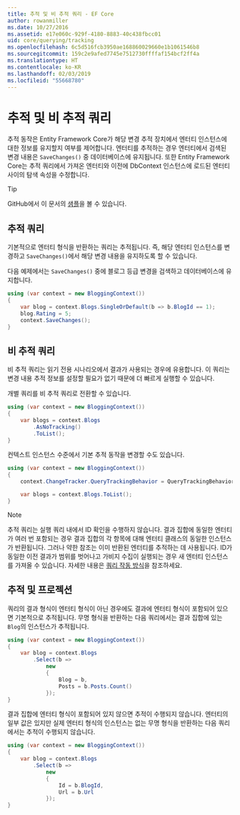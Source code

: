 ```yaml
---
title: 추적 및 비 추적 쿼리 - EF Core
author: rowanmiller
ms.date: 10/27/2016
ms.assetid: e17e060c-929f-4180-8883-40c438fbcc01
uid: core/querying/tracking
ms.openlocfilehash: 6c5d516fcb3950ae168860029660e1b1061546b8
ms.sourcegitcommit: 159c2e9afed7745e7512730ffffaf154bcf2ff4a
ms.translationtype: HT
ms.contentlocale: ko-KR
ms.lasthandoff: 02/03/2019
ms.locfileid: "55668780"
---
```

# <a name="tracking-vs-no-tracking-queries"></a>추적 및 비 추적 쿼리

추적 동작은 Entity Framework Core가 해당 변경 추적 장치에서 엔터티 인스턴스에 대한 정보를 유지할지 여부를 제어합니다. 엔터티를 추적하는 경우 엔터티에서 검색된 변경 내용은 `SaveChanges()` 중 데이터베이스에 유지됩니다. 또한 Entity Framework Core는 추적 쿼리에서 가져온 엔터티와 이전에 DbContext 인스턴스에 로드된 엔터티 사이의 탐색 속성을 수정합니다.

> [!TIP]  
> GitHub에서 이 문서의 [샘플](https://github.com/aspnet/EntityFramework.Docs/tree/master/samples/core/Querying)을 볼 수 있습니다.

## <a name="tracking-queries"></a>추적 쿼리

기본적으로 엔터티 형식을 반환하는 쿼리는 추적됩니다. 즉, 해당 엔터티 인스턴스를 변경하고 `SaveChanges()`에서 해당 변경 내용을 유지하도록 할 수 있습니다.

다음 예제에서는 `SaveChanges()` 중에 블로그 등급 변경을 검색하고 데이터베이스에 유지합니다.

<!-- [!code-csharp[Main](samples/core/Querying/Querying/Tracking/Sample.cs)] -->
``` csharp
using (var context = new BloggingContext())
{
    var blog = context.Blogs.SingleOrDefault(b => b.BlogId == 1);
    blog.Rating = 5;
    context.SaveChanges();
}
```

## <a name="no-tracking-queries"></a>비 추적 쿼리

비 추적 쿼리는 읽기 전용 시나리오에서 결과가 사용되는 경우에 유용합니다. 이 쿼리는 변경 내용 추적 정보를 설정할 필요가 없기 때문에 더 빠르게 실행할 수 있습니다.

개별 쿼리를 비 추적 쿼리로 전환할 수 있습니다.

<!-- [!code-csharp[Main](samples/core/Querying/Querying/Tracking/Sample.cs?highlight=4)] -->
``` csharp
using (var context = new BloggingContext())
{
    var blogs = context.Blogs
        .AsNoTracking()
        .ToList();
}
```

컨텍스트 인스턴스 수준에서 기본 추적 동작을 변경할 수도 있습니다.

<!-- [!code-csharp[Main](samples/core/Querying/Querying/Tracking/Sample.cs?highlight=3)] -->
``` csharp
using (var context = new BloggingContext())
{
    context.ChangeTracker.QueryTrackingBehavior = QueryTrackingBehavior.NoTracking;

    var blogs = context.Blogs.ToList();
}
```

> [!NOTE]  
> 추적 쿼리는 실행 쿼리 내에서 ID 확인을 수행하지 않습니다. 결과 집합에 동일한 엔터티가 여러 번 포함되는 경우 결과 집합의 각 항목에 대해 엔터티 클래스의 동일한 인스턴스가 반환됩니다. 그러나 약한 참조는 이미 반환된 엔터티를 추적하는 데 사용됩니다. ID가 동일한 이전 결과가 범위를 벗어나고 가비지 수집이 실행되는 경우 새 엔터티 인스턴스를 가져올 수 있습니다. 자세한 내용은 [쿼리 작동 방식](overview.md)을 참조하세요.

## <a name="tracking-and-projections"></a>추적 및 프로젝션

쿼리의 결과 형식이 엔터티 형식이 아닌 경우에도 결과에 엔터티 형식이 포함되어 있으면 기본적으로 추적됩니다. 무명 형식을 반환하는 다음 쿼리에서는 결과 집합에 있는 `Blog`의 인스턴스가 추적됩니다.

<!-- [!code-csharp[Main](samples/core/Querying/Querying/Tracking/Sample.cs?highlight=7)] -->
``` csharp
using (var context = new BloggingContext())
{
    var blog = context.Blogs
        .Select(b =>
            new
            {
                Blog = b,
                Posts = b.Posts.Count()
            });
}
```

결과 집합에 엔터티 형식이 포함되어 있지 않으면 추적이 수행되지 않습니다. 엔터티의 일부 값은 있지만 실제 엔터티 형식의 인스턴스는 없는 무명 형식을 반환하는 다음 쿼리에서는 추적이 수행되지 않습니다.

<!-- [!code-csharp[Main](samples/core/Querying/Querying/Tracking/Sample.cs)] -->
``` csharp
using (var context = new BloggingContext())
{
    var blog = context.Blogs
        .Select(b =>
            new
            {
                Id = b.BlogId,
                Url = b.Url
            });
}
```

